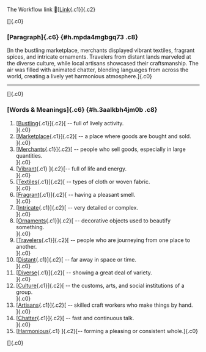 The Workflow link
👏[[Link](https://www.google.com/url?q=http://www.google.com&sa=D&source=editors&ust=1759549026669080&usg=AOvVaw35ULlkgbIQmA0QwxS087yJ){.c1}]{.c2}

[]{.c0}

### [Paragraph]{.c6} {#h.mpda4mgbgq73 .c8}

[In the bustling marketplace, merchants displayed vibrant textiles,
fragrant spices, and intricate ornaments. Travelers from distant lands
marveled at the diverse culture, while local artisans showcased their
craftsmanship. The air was filled with animated chatter, blending
languages from across the world, creating a lively yet harmonious
atmosphere.]{.c0}

------------------------------------------------------------------------

[]{.c0}

### [Words & Meanings]{.c6} {#h.3aalkbh4jm0b .c8}

1.  [[Bustling](https://www.google.com/url?q=http://www.google.com&sa=D&source=editors&ust=1759549026670061&usg=AOvVaw2WLz5GMSA_iQmOTUP0s4rR){.c1}]{.c2}[ --
    full of lively activity.\
    ]{.c0}
2.  [[Marketplace](https://www.google.com/url?q=http://www.google.com&sa=D&source=editors&ust=1759549026670258&usg=AOvVaw0bEdOmA_AxmIvDNXgOFsQw){.c1}]{.c2}[ --
    a place where goods are bought and sold.\
    ]{.c0}
3.  [[Merchants](https://www.google.com/url?q=http://www.google.com&sa=D&source=editors&ust=1759549026670417&usg=AOvVaw1W7sKnZVoOAPQye-kmuqjr){.c1}]{.c2}[ --
    people who sell goods, especially in large quantities.\
    ]{.c0}
4.  [[Vibrant](https://www.google.com/url?q=http://www.google.com&sa=D&source=editors&ust=1759549026670565&usg=AOvVaw0cgb8yV_bL0SpdCXkyUq2P){.c1}
    ]{.c2}[-- full of life and energy.\
    ]{.c0}
5.  [[Textiles](https://www.google.com/url?q=http://www.google.com&sa=D&source=editors&ust=1759549026670750&usg=AOvVaw2dQaYUwCOOiT6GVXtH9nDG){.c1}]{.c2}[ --
    types of cloth or woven fabric.\
    ]{.c0}
6.  [[Fragrant](https://www.google.com/url?q=http://www.google.com&sa=D&source=editors&ust=1759549026670928&usg=AOvVaw2d3UF7F3DiF1Jx3kyFwBAs){.c1}]{.c2}[ --
    having a pleasant smell.\
    ]{.c0}
7.  [[Intricate](https://www.google.com/url?q=http://www.google.com&sa=D&source=editors&ust=1759549026671168&usg=AOvVaw16MPgXM5h9o3vpcqQVCimp){.c1}]{.c2}[ --
    very detailed or complex.\
    ]{.c0}
8.  [[Ornaments](https://www.google.com/url?q=http://www.google.com&sa=D&source=editors&ust=1759549026671412&usg=AOvVaw2Mh1MLkJjh48MrgBeAVbs-){.c1}]{.c2}[ --
    decorative objects used to beautify something.\
    ]{.c0}
9.  [[Travelers](https://www.google.com/url?q=http://www.google.com&sa=D&source=editors&ust=1759549026671790&usg=AOvVaw3aVmAiVQEA7VFLQh0klNUU){.c1}]{.c2}[ --
    people who are journeying from one place to another.\
    ]{.c0}
10. [[Distant](https://www.google.com/url?q=http://www.google.com&sa=D&source=editors&ust=1759549026672155&usg=AOvVaw027b1lVFYF-edtEK4ZeXZn){.c1}]{.c2}[ --
    far away in space or time.\
    ]{.c0}
11. [[Diverse](https://www.google.com/url?q=http://www.google.com&sa=D&source=editors&ust=1759549026672421&usg=AOvVaw1Q5JksgwxPjtkDR-yFUgml){.c1}]{.c2}[ --
    showing a great deal of variety.\
    ]{.c0}
12. [[Culture](https://www.google.com/url?q=http://www.google.com&sa=D&source=editors&ust=1759549026672698&usg=AOvVaw2zgxW5mU6OOKKkNVrXNEx1){.c1}]{.c2}[ --
    the customs, arts, and social institutions of a group.\
    ]{.c0}
13. [[Artisans](https://www.google.com/url?q=http://www.google.com&sa=D&source=editors&ust=1759549026673146&usg=AOvVaw2vQEIoZe5zMp8lzeDJje1_){.c1}]{.c2}[ --
    skilled craft workers who make things by hand.\
    ]{.c0}
14. [[Chatter](https://www.google.com/url?q=http://www.google.com&sa=D&source=editors&ust=1759549026673450&usg=AOvVaw2-2JwQ8dPQF4r3RobjHKKo){.c1}]{.c2}[ --
    fast and continuous talk.\
    ]{.c0}
15. [[Harmonious](https://www.google.com/url?q=http://www.google.com&sa=D&source=editors&ust=1759549026673592&usg=AOvVaw2E6uqluyz_gPUYdAyZahA6){.c1}
    ]{.c2}[-- forming a pleasing or consistent whole.]{.c0}

[]{.c0}

